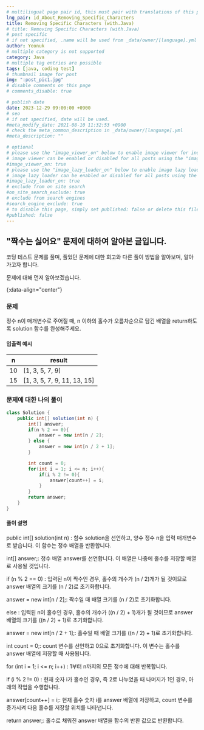 ```yaml
---
# multilingual page pair id, this must pair with translations of this page. (This name must be unique)
lng_pair: id_About_Removing_Specific_Characters
title: Removing Specific Characters (with.Java)
# title: Removing Specific Characters (with.Java)
# post specific
# if not specified, .name will be used from _data/owner/[language].yml
author: Yeonuk
# multiple category is not supported
category: Java
# multiple tag entries are possible
tags: [java, coding test]
# thumbnail image for post
img: ":post_pic1.jpg"
# disable comments on this page
# comments_disable: true

# publish date
date: 2023-12-29 09:00:00 +0900
# seo
# if not specified, date will be used.
#meta_modify_date: 2021-08-10 11:32:53 +0900
# check the meta_common_description in _data/owner/[language].yml
#meta_description: ""

# optional
# please use the "image_viewer_on" below to enable image viewer for individual pages or posts (_posts/ or [language]/_posts folders).
# image viewer can be enabled or disabled for all posts using the "image_viewer_posts: true" setting in _data/conf/main.yml.
#image_viewer_on: true
# please use the "image_lazy_loader_on" below to enable image lazy loader for individual pages or posts (_posts/ or [language]/_posts folders).
# image lazy loader can be enabled or disabled for all posts using the "image_lazy_loader_posts: true" setting in _data/conf/main.yml.
#image_lazy_loader_on: true
# exclude from on site search
#on_site_search_exclude: true
# exclude from search engines
#search_engine_exclude: true
# to disable this page, simply set published: false or delete this file
#published: false
---
```


<!-- outline-start -->

## "짝수는 싫어요" 문제에 대하여 알아본 글입니다.

코딩 테스트 문제를 풀며, 풀었던 문제에 대한 회고와 다른 풀이 방법을 알아보며, 알아가고자 합니다.

문제에 대해 먼저 알아보겠습니다.

{:data-align="center"}

<!-- outline-end -->

### 문제

정수 n이 매개변수로 주어질 때, n 이하의 홀수가 오름차순으로 담긴 배열을 return하도록 solution 함수를 완성해주세요.

#### 입출력 예시

| n   | result                      |
| --- | --------------------------- |
| 10  | [1, 3, 5, 7, 9]             |
| 15  | [1, 3, 5, 7, 9, 11, 13, 15] |

### 문제에 대한 나의 풀이

```java
class Solution {
    public int[] solution(int n) {
        int[] answer;
        if(n % 2 == 0){
            answer = new int[n / 2];
        } else {
            answer = new int[n / 2 + 1];
        }

        int count = 0;
        for(int i = 1; i <= n; i++){
            if(i % 2 != 0){
                answer[count++] = i;
            }
        }
        return answer;
    }
}
```

#### 풀이 설명

public int[] solution(int n) : 함수 solution을 선언하고, 양수 정수 n을 입력 매개변수로 받습니다. 이 함수는 정수 배열을 반환합니다.

int[] answer;: 정수 배열 answer를 선언합니다. 이 배열은 나중에 홀수를 저장할 배열로 사용될 것입니다.

if (n % 2 == 0) : 입력된 n이 짝수인 경우, 홀수의 개수가 (n / 2)개가 될 것이므로 answer 배열의 크기를 (n / 2)로 초기화합니다.

answer = new int[n / 2];: 짝수일 때 배열 크기를 (n / 2)로 초기화합니다.

else : 입력된 n이 홀수인 경우, 홀수의 개수가 ((n / 2) + 1)개가 될 것이므로 answer 배열의 크기를 ((n / 2) + 1)로 초기화합니다.

answer = new int[n / 2 + 1];: 홀수일 때 배열 크기를 ((n / 2) + 1)로 초기화합니다.

int count = 0;: count 변수를 선언하고 0으로 초기화합니다. 이 변수는 홀수를 answer 배열에 저장할 때 사용됩니다.

for (int i = 1; i <= n; i++) : 1부터 n까지의 모든 정수에 대해 반복합니다.

if (i % 2 != 0) : 현재 숫자 i가 홀수인 경우, 즉 2로 나누었을 때 나머지가 1인 경우, 아래의 작업을 수행합니다.

answer[count++] = i;: 현재 홀수 숫자 i를 answer 배열에 저장하고, count 변수를 증가시켜 다음 홀수를 저장할 위치를 나타냅니다.

return answer;: 홀수로 채워진 answer 배열을 함수의 반환 값으로 반환합니다.
